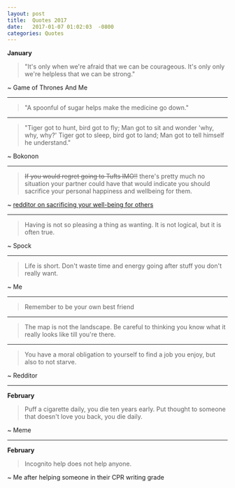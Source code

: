 ```yaml
---
layout: post
title:  Quotes 2017
date:   2017-01-07 01:02:03  -0800
categories: Quotes
---
```



**January**


> "It's only when we're afraid that we can be courageous. It's only only we're helpless that we can be strong."

~ Game of Thrones And Me

---
> "A spoonful of sugar helps make the medicine go down."

---
> "Tiger got to hunt, bird got to fly; Man got to sit and wonder 'why, why, why?' Tiger got to sleep, bird got to land; Man got to tell himself he understand."

~ Bokonon

---
> ~~If you would regret going to Tufts IMO!!~~ there's pretty much no situation your partner could have that would indicate you should sacrifice your personal happiness and wellbeing for them. 

~ [redditor on sacrificing your well-being for others](https://www.reddit.com/r/premed/comments/5p629n/tufts_vs_university_of_rochester/dcoosvp/)

---
> Having is not so pleasing a thing as wanting. It is not logical, but it is often true.

~ Spock

---
> Life is short. Don't waste time and energy going after stuff you don't really want.

~ Me

--- 
> Remember to be your own best friend

---
> The map is not the landscape. Be careful to thinking you know what it really looks like till you're there.

---
> You have a moral obligation to yourself to find a job you enjoy, but also to not starve.

~ Redditor

----

**February** 


> Puff a cigarette daily, you die ten years early. 
> Put thought to someone that doesn't love you back, you  die daily.

~ Meme

____ 

**February** 


> Incognito help does not help anyone. 

~ Me after helping someone in their CPR writing grade

